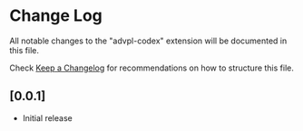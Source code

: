 # Change Log
All notable changes to the "advpl-codex" extension will be documented in this file.

Check [Keep a Changelog](http://keepachangelog.com/) for recommendations on how to structure this file.

## [0.0.1]
- Initial release
